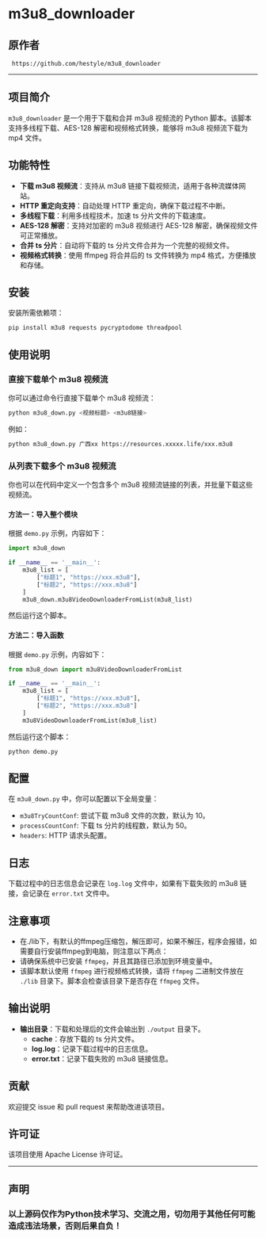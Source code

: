 
# m3u8_downloader

## 原作者
     https://github.com/hestyle/m3u8_downloader
---
## 项目简介
`m3u8_downloader` 是一个用于下载和合并 m3u8 视频流的 Python 脚本。该脚本支持多线程下载、AES-128 解密和视频格式转换，能够将 m3u8 视频流下载为 mp4 文件。

## 功能特性
- **下载 m3u8 视频流**：支持从 m3u8 链接下载视频流，适用于各种流媒体网站。
- **HTTP 重定向支持**：自动处理 HTTP 重定向，确保下载过程不中断。
- **多线程下载**：利用多线程技术，加速 ts 分片文件的下载速度。
- **AES-128 解密**：支持对加密的 m3u8 视频进行 AES-128 解密，确保视频文件可正常播放。
- **合并 ts 分片**：自动将下载的 ts 分片文件合并为一个完整的视频文件。
- **视频格式转换**：使用 ffmpeg 将合并后的 ts 文件转换为 mp4 格式，方便播放和存储。

## 安装
安装所需依赖项：
```bash
pip install m3u8 requests pycryptodome threadpool
```

## 使用说明

### 直接下载单个 m3u8 视频流
你可以通过命令行直接下载单个 m3u8 视频流：
```bash
python m3u8_down.py <视频标题> <m3u8链接>
```
例如：
```bash
python m3u8_down.py 广西xx https://resources.xxxxx.life/xxx.m3u8
```

### 从列表下载多个 m3u8 视频流

你也可以在代码中定义一个包含多个 m3u8 视频流链接的列表，并批量下载这些视频流。

#### 方法一：导入整个模块
根据 `demo.py` 示例，内容如下：
```python
import m3u8_down

if __name__ == '__main__':
    m3u8_list = [
        ["标题1", "https://xxx.m3u8"],
        ["标题2", "https://xxx.m3u8"]
    ]
    m3u8_down.m3u8VideoDownloaderFromList(m3u8_list)
```

然后运行这个脚本。


#### 方法二：导入函数
根据 `demo.py` 示例，内容如下：
```python
from m3u8_down import m3u8VideoDownloaderFromList

if __name__ == '__main__':
    m3u8_list = [
        ["标题1", "https://xxx.m3u8"],
        ["标题2", "https://xxx.m3u8"]
    ]
    m3u8VideoDownloaderFromList(m3u8_list)
```

然后运行这个脚本：
```bash
python demo.py
```

## 配置
在 `m3u8_down.py` 中，你可以配置以下全局变量：
- `m3u8TryCountConf`: 尝试下载 m3u8 文件的次数，默认为 10。
- `processCountConf`: 下载 ts 分片的线程数，默认为 50。
- `headers`: HTTP 请求头配置。

## 日志
下载过程中的日志信息会记录在 `log.log` 文件中，如果有下载失败的 m3u8 链接，会记录在 `error.txt` 文件中。

## 注意事项
- 在./lib下，有默认的ffmpeg压缩包，解压即可，如果不解压，程序会报错，如需要自行安装ffmpeg到电脑，则注意以下两点：
- 请确保系统中已安装 `ffmpeg`，并且其路径已添加到环境变量中。
- 该脚本默认使用 `ffmpeg` 进行视频格式转换，请将 `ffmpeg` 二进制文件放在 `./lib` 目录下。脚本会检查该目录下是否存在 `ffmpeg` 文件。

## 输出说明
- **输出目录**：下载和处理后的文件会输出到 `./output` 目录下。
  - **cache**：存放下载的 ts 分片文件。
  - **log.log**：记录下载过程中的日志信息。
  - **error.txt**：记录下载失败的 m3u8 链接信息。

## 贡献
欢迎提交 issue 和 pull request 来帮助改进该项目。

## 许可证
该项目使用 Apache License 许可证。

---
## 声明
### 以上源码仅作为Python技术学习、交流之用，切勿用于其他任何可能造成违法场景，否则后果自负！
